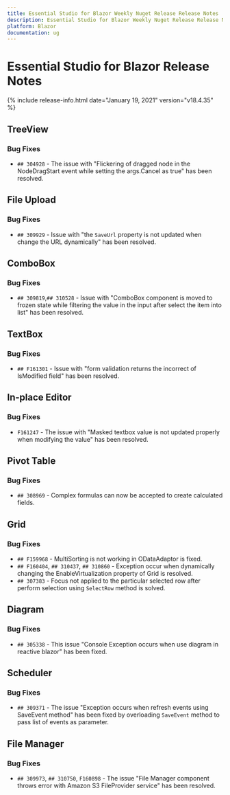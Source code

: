 ```yaml
---
title: Essential Studio for Blazor Weekly Nuget Release Release Notes  
description: Essential Studio for Blazor Weekly Nuget Release Release Notes  
platform: Blazor
documentation: ug
---
```


# Essential Studio for Blazor  Release Notes  

{% include release-info.html date="January 19, 2021"  version="v18.4.35" %} 

##  TreeView 

###    Bug Fixes

- `## 304928` - The issue with "Flickering of dragged node in the NodeDragStart event while setting the args.Cancel as true" has been resolved.

##  File Upload

###    Bug Fixes

- `## 309929` - Issue with "the `SaveUrl` property is not updated when change the URL dynamically" has been resolved.

##  ComboBox

###    Bug Fixes

- `## 309819`,`## 310528` - Issue with "ComboBox component is moved to frozen state while filtering the value in the input after select the item into list" has been resolved.

##  TextBox

###    Bug Fixes

- `## F161301` - Issue with "form validation returns the incorrect of IsModified field" has been resolved.

##  In-place Editor

###    Bug Fixes

- `F161247` - The issue with "Masked textbox value is not updated properly when modifying the value" has been resolved.

##  Pivot Table

###    Bug Fixes

- `## 308969` - Complex formulas can now be accepted to create calculated fields.

##  Grid

###    Bug Fixes

- `## F159968` - MultiSorting is not working in ODataAdaptor is fixed.
- `## F160404`, `## 310437`, `## 310860` - Exception occur when dynamically changing the EnableVirtualization property of Grid is resolved.
- `## 307383` - Focus not applied to the particular selected row after perform selection using `SelectRow` method is solved.

##  Diagram

###    Bug Fixes

- `## 305338` - This issue "Console Exception occurs when use diagram in reactive blazor" has been fixed.

##  Scheduler

###    Bug Fixes

- `## 309371` - The issue "Exception occurs when refresh events using SaveEvent method" has been fixed by overloading `SaveEvent` method to pass list of events as parameter.

##  File Manager

###    Bug Fixes

- `## 309973`, `## 310750`, `F160898` - The issue "File Manager component throws error with Amazon S3 FileProvider service" has been resolved.
